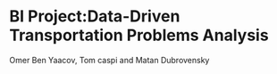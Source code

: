 # BI Project:Data-Driven Transportation Problems Analysis
Omer Ben Yaacov, Tom caspi and Matan Dubrovensky
